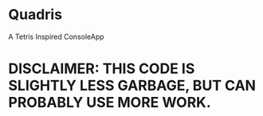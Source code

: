 # Quadris
A Tetris Inspired ConsoleApp


# DISCLAIMER: THIS CODE IS SLIGHTLY LESS GARBAGE, BUT CAN PROBABLY USE MORE WORK.
